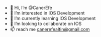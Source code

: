- 👋 Hi, I’m @CanerEfe
- 👀 I’m interested in IOS Development
- 🌱 I’m currently learning IOS Development
- 💞️ I’m looking to collaborate on IOS
- 📫 reach me canerefealtin@gmail.com

<!---
CanerEfe/CanerEfe is a ✨ special ✨ repository because its `README.md` (this file) appears on your GitHub profile.
You can click the Preview link to take a look at your changes.
--->
